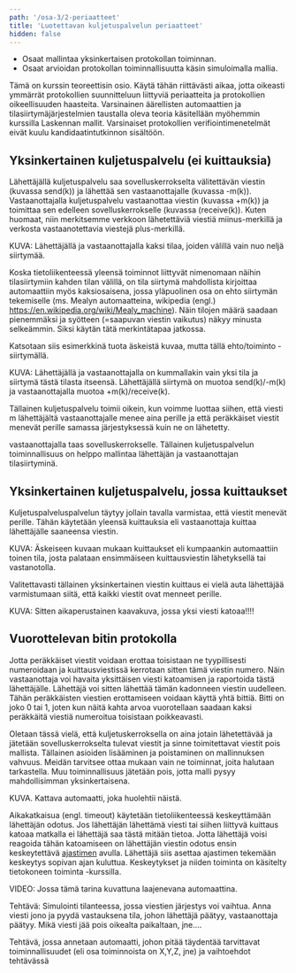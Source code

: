 ```yaml
---
path: '/osa-3/2-periaatteet'
title: 'Luotettavan kuljetuspalvelun periaatteet'
hidden: false
---
```



<text-box variant='learningObjectives' name='Oppimistavoitteet'>


- Osaat mallintaa yksinkertaisen protokollan toiminnan.
- Osaat arvioidan protokollan toiminnallisuutta käsin simuloimalla mallia.

</text-box>

Tämä on kurssin teoreettisin osio. Käytä tähän riittävästi aikaa, jotta oikeasti ymmärrät protokollien suunnitteluun liittyviä periaatteita ja protokollien oikeellisuuden haasteita. Varsinainen äärellisten automaattien ja tilasiirtymäjärjestelmien taustalla oleva teoria käsitellään myöhemmin kurssilla Laskennan mallit. Varsinaiset protokollien verifiointimenetelmät eivät kuulu kandidaatintutkinnon sisältöön.


## Yksinkertainen kuljetuspalvelu  (ei kuittauksia)

Lähettäjällä kuljetuspalvelu saa sovelluskerrokselta välitettävän viestin (kuvassa send(k)) ja lähettää sen vastaanottajalle (kuvassa -m(k)). Vastaanottajalla kuljetuspalvelu vastaanottaa viestin (kuvassa +m(k)) ja toimittaa sen edelleen sovelluskerrokselle (kuvassa (receive(k)). Kuten huomaat, niin merkitsemme verkkoon lähetettäviä viestiä miinus-merkillä ja verkosta vastaanotettavia viestejä plus-merkillä.

KUVA:  Lähettäjällä ja vastaanottajalla kaksi tilaa, joiden välillä vain nuo neljä siirtymää.

Koska tietoliikenteessä yleensä toiminnot liittyvät nimenomaan näihin tilasiirtymiin kahden tilan välillä, on tila siirtymä mahdollista kirjoittaa automaattiin myös kaksiosaisena, jossa yläpuolinen osa on ehto siirtymän tekemiselle (ms. Mealyn automaatteina, wikipedia (engl.) https://en.wikipedia.org/wiki/Mealy_machine). Näin tilojen määrä saadaan pienemmäksi ja syötteen (=saapuvan viestin vaikutus) näkyy minusta selkeämmin. Siksi käytän tätä merkintätapaa jatkossa.

Katsotaan siis esimerkkinä tuota äskeistä kuvaa, mutta tällä ehto/toiminto -siirtymällä.

KUVA: Lähettäjällä ja vastaanottajalla on kummallakin vain yksi tila ja siirtymä tästä tilasta itseensä. Lähettäjällä siirtymä on muotoa send(k)/-m(k) ja vastaanottajalla muotoa +m(k)/receive(k).

Tällainen kuljetuspalvelu toimii oikein, kun voimme luottaa siihen, että viesti m lähettäjältä vastaanottajalle menee aina perille ja että peräkkäiset viestit menevät perille samassa järjestyksessä kuin ne on lähetetty.

vastaanottajalla taas sovelluskerrokselle. Tällainen kuljetuspalvelun toiminnallisuus on helppo mallintaa lähettäjän ja vastaanottajan tilasiirtyminä.

## Yksinkertainen kuljetuspalvelu, jossa kuittaukset

Kuljetuspalveluspalvelun täytyy jollain tavalla varmistaa, että viestit menevät perille. Tähän käytetään yleensä kuittauksia eli vastaanottaja kuittaa lähettäjälle saaneensa viestin.

KUVA: Äskeiseen kuvaan mukaan kuittaukset eli kumpaankin automaattiin toinen tila, josta palataan ensimmäiseen kuittausviestin lähetyksellä tai vastanotolla.

Valitettavasti tällainen yksinkertainen viestin kuittaus ei vielä auta lähettäjää varmistumaan siitä, että kaikki viestit ovat menneet perille.

KUVA:   Sitten aikaperustainen kaavakuva, jossa yksi viesti katoaa!!!!

## Vuorottelevan bitin protokolla

Jotta peräkkäiset viestit voidaan erottaa toisistaan ne tyypillisesti numeroidaan ja kuittausviestissä kerrotaan sitten tämä viestin numero. Näin vastaanottaja voi havaita yksittäisen viesti katoamisen ja raportoida tästä lähettäjälle. Lähettäjä voi sitten lähettää tämän kadonneen viestin uudelleen. Tähän peräkkäisten viestien erottamiseen voidaan käyttä yhtä bittiä. Bitti on joko 0 tai 1, joten kun näitä kahta arvoa vuorotellaan saadaan kaksi peräkkäitä viestiä numeroitua toisistaan poikkeavasti.

Oletaan tässä vielä, että kuljetuskerroksella on aina jotain lähetettävää ja jätetään sovelluskerrokselta tulevat viestit ja sinne toimitettavat viestit pois mallista. Tällainen asioiden lisääminen ja poistaminen on mallinnuksen vahvuus. Meidän tarvitsee ottaa mukaan vain ne toiminnat, joita halutaan tarkastella. Muu toiminnallisuus jätetään pois, jotta malli pysyy mahdollisimman yksinkertaisena.

KUVA. Kattava automaatti, joka huolehtii näistä.

Aikakatkaisua (engl. timeout) käytetään tietoliikenteessä keskeyttämään lähettäjän odotus. Jos lähettäjän lähettämä viesti tai siihen liittyvä kuittaus katoaa matkalla ei lähettäjä saa tästä mitään tietoa. Jotta lähettäjä voisi reagoida tähän katoamiseen on lähettäjän viestin odotus ensin keskeytettävä [ajastimen](https://fi.wikipedia.org/wiki/Ajastin) avulla.  Lähettäjä siis asettaa ajastimen tekemään keskeytys sopivan ajan kuluttua. Keskeytykset ja niiden toiminta on käsitelty tietokoneen toiminta -kurssilla.





VIDEO: Jossa tämä tarina kuvattuna  laajenevana automaattina.


Tehtävä:  Simulointi tilanteessa, jossa viestien järjestys voi vaihtua. Anna viesti jono ja pyydä vastauksena tila, johon lähettäjä päätyy, vastaanottaja päätyy. Mikä viesti jää pois oikealta paikaltaan, jne....


Tehtävä, jossa annetaan automaatti, johon pitää täydentää tarvittavat toiminnallisuudet  (eli osa toiminnoista on X,Y,Z, jne) ja vaihtoehdot tehtävässä
